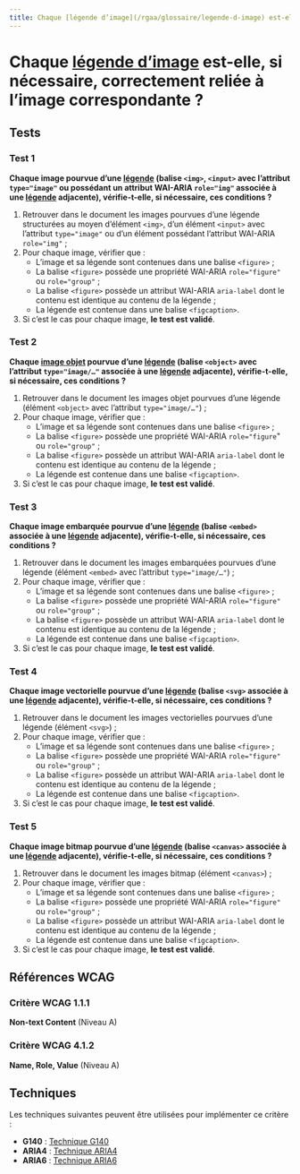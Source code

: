 ```yaml
---
title: Chaque [légende d’image](/rgaa/glossaire/legende-d-image) est-elle, si nécessaire, correctement reliée à l’image correspondante ?
---
```


# Chaque [légende d’image](/rgaa/glossaire/legende-d-image) est-elle, si nécessaire, correctement reliée à l’image correspondante ?



## Tests

### Test 1

**Chaque image pourvue d’une [légende](/rgaa/glossaire/legende-d-image) (balise `<img>`, `<input>` avec l’attribut `type="image"` ou possédant un attribut WAI-ARIA `role="img"` associée à une [légende](/rgaa/glossaire/legende-d-image) adjacente), vérifie-t-elle, si nécessaire, ces conditions ?**

1. Retrouver dans le document les images pourvues d’une légende structurées au moyen d’élément `<img>`, d’un élément `<input>` avec l’attribut `type="image"` ou d’un élément possédant l’attribut WAI-ARIA `role="img"` ;
2. Pour chaque image, vérifier que :
   - L’image et sa légende sont contenues dans une balise `<figure>` ;
   - La balise `<figure>` possède une propriété WAI-ARIA `role="figure"` ou `role="group"` ;
   - La balise `<figure>` possède un attribut WAI-ARIA `aria-label` dont le contenu est identique au contenu de la légende ;
   - La légende est contenue dans une balise `<figcaption>`.
3. Si c’est le cas pour chaque image, **le test est validé**.

### Test 2

**Chaque [image objet](/rgaa/glossaire/image-objet) pourvue d’une [légende](/rgaa/glossaire/legende-d-image) (balise `<object>` avec l’attribut `type="image/…"` associée à une [légende](/rgaa/glossaire/legende-d-image) adjacente), vérifie-t-elle, si nécessaire, ces conditions ?**

1. Retrouver dans le document les images objet pourvues d’une légende (élément `<object>` avec l’attribut `type="image/…"`) ;
2. Pour chaque image, vérifier que :
   - L’image et sa légende sont contenues dans une balise `<figure>` ;
   - La balise `<figure>` possède une propriété WAI-ARIA `role="figure`" ou `role="group"` ;
   - La balise `<figure>` possède un attribut WAI-ARIA `aria-label` dont le contenu est identique au contenu de la légende ;
   - La légende est contenue dans une balise `<figcaption>`.
3. Si c’est le cas pour chaque image, **le test est validé**.

### Test 3

**Chaque image embarquée pourvue d’une [légende](/rgaa/glossaire/legende-d-image) (balise `<embed>` associée à une [légende](/rgaa/glossaire/legende-d-image) adjacente), vérifie-t-elle, si nécessaire, ces conditions ?**

1. Retrouver dans le document les images embarquées pourvues d’une légende (élément `<embed>` avec l’attribut `type="image/…"`) ;
2. Pour chaque image, vérifier que :
   - L’image et sa légende sont contenues dans une balise `<figure>` ;
   - La balise `<figure>` possède une propriété WAI-ARIA `role="figure"` ou `role="group"` ;
   - La balise `<figure>` possède un attribut WAI-ARIA `aria-label` dont le contenu est identique au contenu de la légende ;
   - La légende est contenue dans une balise `<figcaption>`.
3. Si c’est le cas pour chaque image, **le test est validé**.

### Test 4

**Chaque image vectorielle pourvue d’une [légende](/rgaa/glossaire/legende-d-image) (balise `<svg>` associée à une [légende](/rgaa/glossaire/legende-d-image) adjacente), vérifie-t-elle, si nécessaire, ces conditions ?**

1. Retrouver dans le document les images vectorielles pourvues d’une légende (élément `<svg>`) ;
2. Pour chaque image, vérifier que :
   - L’image et sa légende sont contenues dans une balise `<figure>` ;
   - La balise `<figure>` possède une propriété WAI-ARIA `role="figure"` ou `role="group"` ;
   - La balise `<figure>` possède un attribut WAI-ARIA `aria-label` dont le contenu est identique au contenu de la légende ;
   - La légende est contenue dans une balise `<figcaption>`.
3. Si c’est le cas pour chaque image, **le test est validé**.

### Test 5

**Chaque image bitmap pourvue d’une [légende](/rgaa/glossaire/legende-d-image) (balise `<canvas>` associée à une [légende](/rgaa/glossaire/legende-d-image) adjacente), vérifie-t-elle, si nécessaire, ces conditions ?**

1. Retrouver dans le document les images bitmap (élément `<canvas>`) ;
2. Pour chaque image, vérifier que :
   - L’image et sa légende sont contenues dans une balise `<figure>` ;
   - La balise `<figure>` possède une propriété WAI-ARIA `role="figure"` ou `role="group"` ;
   - La balise `<figure>` possède un attribut WAI-ARIA `aria-label` dont le contenu est identique au contenu de la légende ;
   - La légende est contenue dans une balise `<figcaption>`.
3. Si c’est le cas pour chaque image, **le test est validé**.



## Références WCAG

### Critère WCAG 1.1.1

**Non-text Content** (Niveau A)

### Critère WCAG 4.1.2

**Name, Role, Value** (Niveau A)



## Techniques

Les techniques suivantes peuvent être utilisées pour implémenter ce critère :

- **G140** : [Technique G140](https://www.w3.org/WAI/WCAG21/Techniques/html/G140)
- **ARIA4** : [Technique ARIA4](https://www.w3.org/WAI/WCAG21/Techniques/html/ARIA4)
- **ARIA6** : [Technique ARIA6](https://www.w3.org/WAI/WCAG21/Techniques/html/ARIA6)
